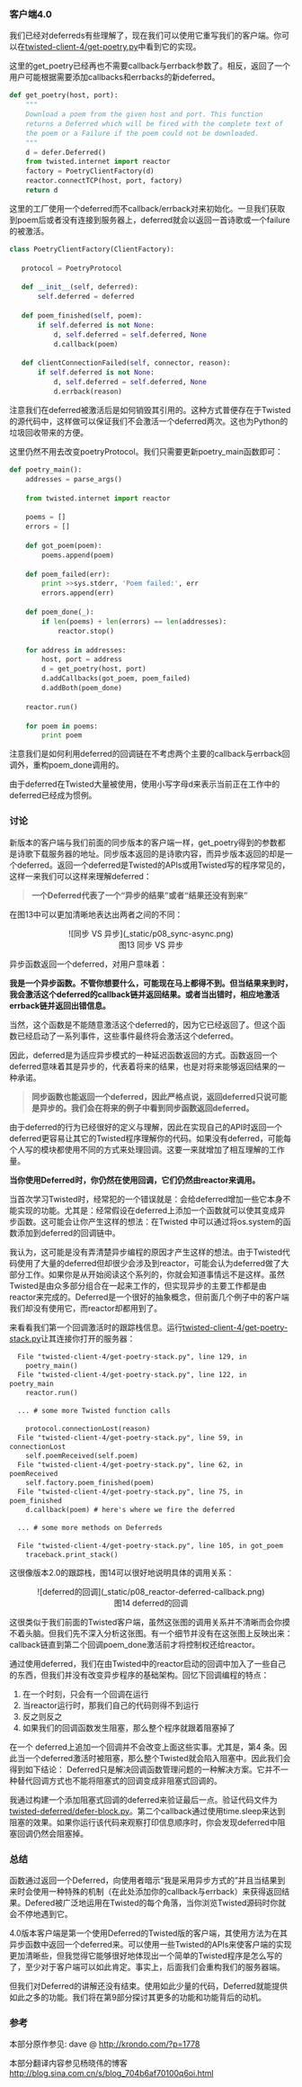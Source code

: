 ### 客户端4.0

我们已经对deferreds有些理解了，现在我们可以使用它重写我们的客户端。你可以在[twisted-client-4/get-poetry.py](http://github.com/jdavisp3/twisted-intro/blob/master/twisted-client-4/get-poetry.py)中看到它的实现。

这里的get_poetry已经再也不需要callback与errback参数了。相反，返回了一个用户可能根据需要添加callbacks和errbacks的新deferred。
```python
def get_poetry(host, port):
    """
    Download a poem from the given host and port. This function
    returns a Deferred which will be fired with the complete text of
    the poem or a Failure if the poem could not be downloaded.
    """
    d = defer.Deferred()
    from twisted.internet import reactor
    factory = PoetryClientFactory(d)
    reactor.connectTCP(host, port, factory)
    return d
```
这里的工厂使用一个deferred而不callback/errback对来初始化。一旦我们获取到poem后或者没有连接到服务器上，deferred就会以返回一首诗歌或一个failure的被激活。
 ```python
class PoetryClientFactory(ClientFactory):
 
    protocol = PoetryProtocol
 
    def __init__(self, deferred):
        self.deferred = deferred
 
    def poem_finished(self, poem):
        if self.deferred is not None:
            d, self.deferred = self.deferred, None
            d.callback(poem)
 
    def clientConnectionFailed(self, connector, reason):
        if self.deferred is not None:
            d, self.deferred = self.deferred, None
            d.errback(reason)
```
注意我们在deferred被激活后是如何销毁其引用的。这种方式普便存在于Twisted的源代码中，这样做可以保证我们不会激活一个deferred两次。这也为Python的垃圾回收带来的方便。

这里仍然不用去改变poetryProtocol。我们只需要更新poetry_main函数即可：
```python
def poetry_main():
    addresses = parse_args()
 
    from twisted.internet import reactor
 
    poems = []
    errors = []
 
    def got_poem(poem):
        poems.append(poem)
 
    def poem_failed(err):
        print >>sys.stderr, 'Poem failed:', err
        errors.append(err)
 
    def poem_done(_):
        if len(poems) + len(errors) == len(addresses):
            reactor.stop()
 
    for address in addresses:
        host, port = address
        d = get_poetry(host, port)
        d.addCallbacks(got_poem, poem_failed)
        d.addBoth(poem_done)
 
    reactor.run()
 
    for poem in poems:
        print poem
```
注意我们是如何利用deferred的回调链在不考虑两个主要的callback与errback回调外，重构poem_done调用的。

由于deferred在Twisted大量被使用，使用小写字母d来表示当前正在工作中的deferred已经成为惯例。

### 讨论

新版本的客户端与我们前面的同步版本的客户端一样，get_poetry得到的参数都是诗歌下载服务器的地址。同步版本返回的是诗歌内容，而异步版本返回的却是一个deferred。返回一个deferred是Twisted的APIs或用Twisted写的程序常见的，这样一来我们可以这样来理解deferred：

> **一个Deferred代表了一个“异步的结果”或者“结果还没有到来”**

在图13中可以更加清晰地表达出两者之间的不同：

<center>![同步 VS 异步](_static/p08_sync-async.png)</center>
<center>图13 同步 VS 异步</center>

异步函数返回一个deferred，对用户意味着：

**我是一个异步函数。不管你想要什么，可能现在马上都得不到。但当结果来到时，我会激活这个deferred的callback链并返回结果。或者当出错时，相应地激活errback链并返回出错信息。**

当然，这个函数是不能随意激活这个deferred的，因为它已经返回了。但这个函数已经启动了一系列事件，这些事件最终将会激活这个deferred。

因此，deferred是为适应异步模式的一种延迟函数返回的方式。函数返回一个deferred意味着其是异步的，代表着将来的结果，也是对将来能够返回结果的一种承诺。

> **同步函数也能返回一个deferred，因此严格点说，返回deferred只说可能是异步的。我们会在将来的例子中看到同步函数返回deferred。**

由于deferred的行为已经很好的定义与理解，因此在实现自己的API时返回一个deferred更容易让其它的Twisted程序理解你的代码。如果没有deferred，可能每个人写的模块都使用不同的方式来处理回调。这要一来就增加了相互理解的工作量。

**当你使用Deferred时，你仍然在使用回调，它们仍然由reactor来调用。**

当首次学习Twisted时，经常犯的一个错误就是：会给deferred增加一些它本身不能实现的功能。尤其是：经常假设在deferred上添加一个函数就可以使其变成异步函数。这可能会让你产生这样的想法：在Twisted 中可以通过将os.system的函数添加到deferred的回调链中。

我认为，这可能是没有弄清楚异步编程的原因才产生这样的想法。由于Twisted代码使用了大量的deferred但却很少会涉及到reactor，可能会认为deferred做了大部分工作。如果你是从开始阅读这个系列的，你就会知道事情远不是这样。虽然Twisted是由众多部分组合在一起来工作的，但实现异步的主要工作都是由reactor来完成的。Deferred是一个很好的抽象概念，但前面几个例子中的客户端我们却没有使用它，而reactor却都用到了。

来看看我们第一个回调激活时的跟踪栈信息。运行[twisted-client-4/get-poetry-stack.py](http://github.com/jdavisp3/twisted-intro/blob/master/twisted-client-4/get-poetry-stack.py)让其连接你打开的服务器：
```
  File "twisted-client-4/get-poetry-stack.py", line 129, in
    poetry_main()
  File "twisted-client-4/get-poetry-stack.py", line 122, in poetry_main
    reactor.run()

  ... # some more Twisted function calls

    protocol.connectionLost(reason)
  File "twisted-client-4/get-poetry-stack.py", line 59, in connectionLost
    self.poemReceived(self.poem)
  File "twisted-client-4/get-poetry-stack.py", line 62, in poemReceived
    self.factory.poem_finished(poem)
  File "twisted-client-4/get-poetry-stack.py", line 75, in poem_finished
    d.callback(poem) # here's where we fire the deferred

  ... # some more methods on Deferreds

  File "twisted-client-4/get-poetry-stack.py", line 105, in got_poem
    traceback.print_stack()
```
这很像版本2.0的跟踪栈，图14可以很好地说明具体的调用关系：

<center>![deferred的回调](_static/p08_reactor-deferred-callback.png)</center>
<center>图14 deferred的回调</center>

这很类似于我们前面的Twisted客户端，虽然这张图的调用关系并不清晰而会你摸不着头脑。但我们先不深入分析这张图。有一个细节并没有在这张图上反映出来：callback链直到第二个回调poem_done激活前才将控制权还给reactor。

通过使用deferred，我们在由Twisted中的reactor启动的回调中加入了一些自己的东西，但我们并没有改变异步程序的基础架构。回忆下回调编程的特点：

1. 在一个时刻，只会有一个回调在运行
2. 当reactor运行时，那我们自己的代码则得不到运行
3. 反之则反之
4. 如果我们的回调函数发生阻塞，那么整个程序就跟着阻塞掉了

在一个 deferred上追加一个回调并不会改变上面这些实事。尤其是，第4 条。因此当一个deferred激活时被阻塞，那么整个Twisted就会陷入阻塞中。因此我们会得到如下结论：
Deferred只是解决回调函数管理问题的一种解决方案。它并不一种替代回调方式也不能将阻塞式的回调变成非阻塞式回调的。

我通过构建一个添加阻塞式回调的deferred来验证最后一点。验证代码文件为[twisted-deferred/defer-block.py](http://github.com/jdavisp3/twisted-intro/blob/master/twisted-deferred/defer-block.py)。第二个callback通过使用time.sleep来达到阻塞的效果。如果你运行该代码来观察打印信息顺序时，你会发现deferred中阻塞回调仍然会阻塞掉。

### 总结

函数通过返回一个Deferred，向使用者暗示“我是采用异步方式的”并且当结果到来时会使用一种特殊的机制（在此处添加你的callback与errback）来获得返回结果。Defered被广泛地运用在Twisted的每个角落，当你浏览Twisted源码时你就会不停地遇到它。

4.0版本客户端是第一个使用Deferred的Twisted版的客户端，其使用方法为在其异步函数中返回一个deferred来。可以使用一些Twisted的APIs来使客户端的实现更加清晰些，但我觉得它能够很好地体现出一个简单的Twisted程序是怎么写的了，至少对于客户端可以如此肯定。事实上，后面我们会重构我们的服务器端。

但我们对Deferred的讲解还没有结束。使用如此少量的代码，Deferred就能提供如此之多的功能。我们将在第9部分探讨其更多的功能和功能背后的动机。

### 参考

本部分原作参见: dave @ <http://krondo.com/?p=1778>

本部分翻译内容参见杨晓伟的博客 <http://blog.sina.com.cn/s/blog_704b6af70100q6oi.html>
